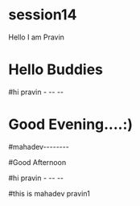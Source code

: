 # session14
 

Hello I am Pravin

# Hello Buddies 

#hi pravin -   -- --

# Good Evening....:)

#mahadev--------

#Good Afternoon

#hi pravin -   -- --


#this is mahadev
 pravin1

